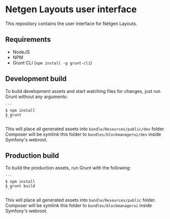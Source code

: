 Netgen Layouts user interface
=============================

This repository contains the user interface for Netgen Layouts.

Requirements
------------

* NodeJS
* NPM
* Grunt CLI (`npm install -g grunt-cli`)

Development build
-----------------

To build development assets and start watching files for changes, just run
Grunt without any arguments:

    ```
    $ npm install
    $ grunt
    ```

This will place all generated assets into `bundle/Resources/public/dev` folder.
Composer will be symlink this folder to `bundles/blockmanagerui/dev` inside
Symfony's webroot.

Production build
----------------

To build the production assets, run Grunt with the following:

    ```
    $ npm install
    $ grunt build
    ```

This will place all generated assets into `bundle/Resources/public` folder.
Composer will be symlink this folder to `bundles/blockmanagerui` inside
Symfony's webroot.

